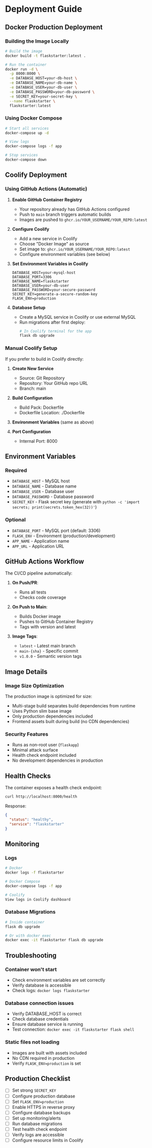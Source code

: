 # Deployment Guide

## Docker Production Deployment

### Building the Image Locally

```bash
# Build the image
docker build -t flaskstarter:latest .

# Run the container
docker run -d \
  -p 8000:8000 \
  -e DATABASE_HOST=your-db-host \
  -e DATABASE_NAME=your-db-name \
  -e DATABASE_USER=your-db-user \
  -e DATABASE_PASSWORD=your-db-password \
  -e SECRET_KEY=your-secret-key \
  --name flaskstarter \
  flaskstarter:latest
```

### Using Docker Compose

```bash
# Start all services
docker-compose up -d

# View logs
docker-compose logs -f app

# Stop services
docker-compose down
```

## Coolify Deployment

### Using GitHub Actions (Automatic)

1. **Enable GitHub Container Registry**
   - Your repository already has GitHub Actions configured
   - Push to `main` branch triggers automatic builds
   - Images are pushed to `ghcr.io/YOUR_USERNAME/YOUR_REPO:latest`

2. **Configure Coolify**
   - Add a new service in Coolify
   - Choose "Docker Image" as source
   - Set image to: `ghcr.io/YOUR_USERNAME/YOUR_REPO:latest`
   - Configure environment variables (see below)

3. **Set Environment Variables in Coolify**
   ```
   DATABASE_HOST=your-mysql-host
   DATABASE_PORT=3306
   DATABASE_NAME=flaskstarter
   DATABASE_USER=your-db-user
   DATABASE_PASSWORD=your-secure-password
   SECRET_KEY=generate-a-secure-random-key
   FLASK_ENV=production
   ```

4. **Database Setup**
   - Create a MySQL service in Coolify or use external MySQL
   - Run migrations after first deploy:
     ```bash
     # In Coolify terminal for the app
     flask db upgrade
     ```

### Manual Coolify Setup

If you prefer to build in Coolify directly:

1. **Create New Service**
   - Source: Git Repository
   - Repository: Your GitHub repo URL
   - Branch: main

2. **Build Configuration**
   - Build Pack: Dockerfile
   - Dockerfile Location: ./Dockerfile

3. **Environment Variables** (same as above)

4. **Port Configuration**
   - Internal Port: 8000

## Environment Variables

### Required
- `DATABASE_HOST` - MySQL host
- `DATABASE_NAME` - Database name
- `DATABASE_USER` - Database user
- `DATABASE_PASSWORD` - Database password
- `SECRET_KEY` - Flask secret key (generate with `python -c 'import secrets; print(secrets.token_hex(32))'`)

### Optional
- `DATABASE_PORT` - MySQL port (default: 3306)
- `FLASK_ENV` - Environment (production/development)
- `APP_NAME` - Application name
- `APP_URL` - Application URL

## GitHub Actions Workflow

The CI/CD pipeline automatically:

1. **On Push/PR**:
   - Runs all tests
   - Checks code coverage
   
2. **On Push to Main**:
   - Builds Docker image
   - Pushes to GitHub Container Registry
   - Tags with version and latest

3. **Image Tags**:
   - `latest` - Latest main branch
   - `main-{sha}` - Specific commit
   - `v1.0.0` - Semantic version tags

## Image Details

### Image Size Optimization

The production image is optimized for size:
- Multi-stage build separates build dependencies from runtime
- Uses Python slim base image
- Only production dependencies included
- Frontend assets built during build (no CDN dependencies)

### Security Features

- Runs as non-root user (`flaskapp`)
- Minimal attack surface
- Health check endpoint included
- No development dependencies in production

## Health Checks

The container exposes a health check endpoint:

```bash
curl http://localhost:8000/health
```

Response:
```json
{
  "status": "healthy",
  "service": "flaskstarter"
}
```

## Monitoring

### Logs
```bash
# Docker
docker logs -f flaskstarter

# Docker Compose
docker-compose logs -f app

# Coolify
View logs in Coolify dashboard
```

### Database Migrations

```bash
# Inside container
flask db upgrade

# Or with docker exec
docker exec -it flaskstarter flask db upgrade
```

## Troubleshooting

### Container won't start
- Check environment variables are set correctly
- Verify database is accessible
- Check logs: `docker logs flaskstarter`

### Database connection issues
- Verify DATABASE_HOST is correct
- Check database credentials
- Ensure database service is running
- Test connection: `docker exec -it flaskstarter flask shell`

### Static files not loading
- Images are built with assets included
- No CDN required in production
- Verify `FLASK_ENV=production` is set

## Production Checklist

- [ ] Set strong `SECRET_KEY`
- [ ] Configure production database
- [ ] Set `FLASK_ENV=production`
- [ ] Enable HTTPS in reverse proxy
- [ ] Configure database backups
- [ ] Set up monitoring/alerts
- [ ] Run database migrations
- [ ] Test health check endpoint
- [ ] Verify logs are accessible
- [ ] Configure resource limits in Coolify
